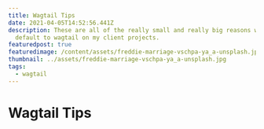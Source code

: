 ```yaml
---
title: Wagtail Tips
date: 2021-04-05T14:52:56.441Z
description: These are all of the really small and really big reasons why I
  default to wagtail on my client projects.
featuredpost: true
featuredimage: /content/assets/freddie-marriage-vschpa-ya_a-unsplash.jpg
thumbnail: ../assets/freddie-marriage-vschpa-ya_a-unsplash.jpg
tags:
  - wagtail
---
```

# Wagtail Tips